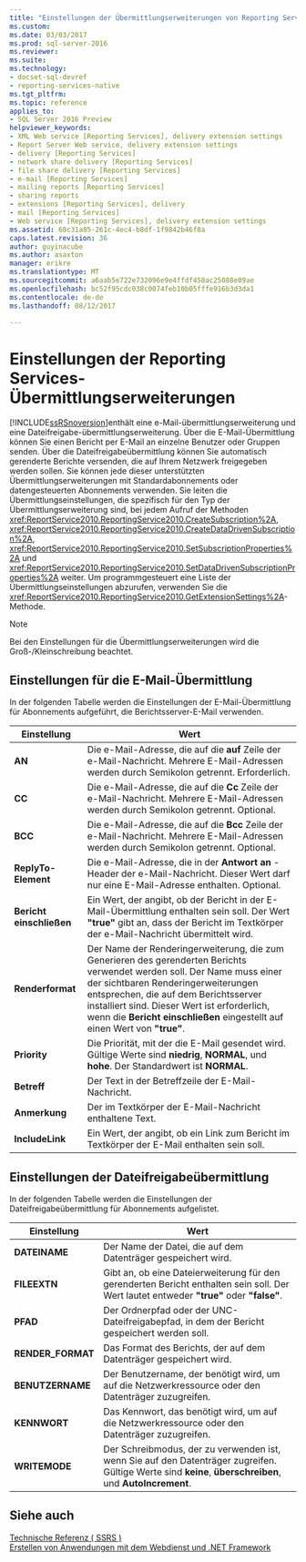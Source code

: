 ```yaml
---
title: "Einstellungen der Übermittlungserweiterungen von Reporting Services | Microsoft Docs"
ms.custom: 
ms.date: 03/03/2017
ms.prod: sql-server-2016
ms.reviewer: 
ms.suite: 
ms.technology:
- docset-sql-devref
- reporting-services-native
ms.tgt_pltfrm: 
ms.topic: reference
applies_to:
- SQL Server 2016 Preview
helpviewer_keywords:
- XML Web service [Reporting Services], delivery extension settings
- Report Server Web service, delivery extension settings
- delivery [Reporting Services]
- network share delivery [Reporting Services]
- file share delivery [Reporting Services]
- e-mail [Reporting Services]
- mailing reports [Reporting Services]
- sharing reports
- extensions [Reporting Services], delivery
- mail [Reporting Services]
- Web service [Reporting Services], delivery extension settings
ms.assetid: 68c31a85-261c-4ec4-b8df-1f9842b46f8a
caps.latest.revision: 36
author: guyinacube
ms.author: asaxton
manager: erikre
ms.translationtype: MT
ms.sourcegitcommit: a6aab5e722e732096e9e4ffdf458ac25088e09ae
ms.openlocfilehash: bc52f95cdc038c0074feb10b05fffe916b3d3da1
ms.contentlocale: de-de
ms.lasthandoff: 08/12/2017

---
```

# <a name="reporting-services-delivery-extension-settings"></a>Einstellungen der Reporting Services-Übermittlungserweiterungen
  [!INCLUDE[ssRSnoversion](../../../includes/ssrsnoversion-md.md)]enthält eine e-Mail-übermittlungserweiterung und eine Dateifreigabe-übermittlungserweiterung. Über die E-Mail-Übermittlung können Sie einen Bericht per E-Mail an einzelne Benutzer oder Gruppen senden. Über die Dateifreigabeübermittlung können Sie automatisch gerenderte Berichte versenden, die auf Ihrem Netzwerk freigegeben werden sollen. Sie können jede dieser unterstützten Übermittlungserweiterungen mit Standardabonnements oder datengesteuerten Abonnements verwenden. Sie leiten die Übermittlungseinstellungen, die spezifisch für den Typ der Übermittlungserweiterung sind, bei jedem Aufruf der Methoden <xref:ReportService2010.ReportingService2010.CreateSubscription%2A>, <xref:ReportService2010.ReportingService2010.CreateDataDrivenSubscription%2A>, <xref:ReportService2010.ReportingService2010.SetSubscriptionProperties%2A> und <xref:ReportService2010.ReportingService2010.SetDataDrivenSubscriptionProperties%2A> weiter. Um programmgesteuert eine Liste der Übermittlungseinstellungen abzurufen, verwenden Sie die <xref:ReportService2010.ReportingService2010.GetExtensionSettings%2A>-Methode.  
  
> [!NOTE]  
>  Bei den Einstellungen für die Übermittlungserweiterungen wird die Groß-/Kleinschreibung beachtet.  
  
## <a name="e-mail-delivery-settings"></a>Einstellungen für die E-Mail-Übermittlung  
 In der folgenden Tabelle werden die Einstellungen der E-Mail-Übermittlung für Abonnements aufgeführt, die Berichtsserver-E-Mail verwenden.  
  
|Einstellung|Wert|  
|-------------|-----------|  
|**AN**|Die e-Mail-Adresse, die auf die **auf** Zeile der e-Mail-Nachricht. Mehrere E-Mail-Adressen werden durch Semikolon getrennt. Erforderlich.|  
|**CC**|Die e-Mail-Adresse, die auf die **Cc** Zeile der e-Mail-Nachricht. Mehrere E-Mail-Adressen werden durch Semikolon getrennt. Optional.|  
|**BCC**|Die e-Mail-Adresse, die auf die **Bcc** Zeile der e-Mail-Nachricht. Mehrere E-Mail-Adressen werden durch Semikolon getrennt. Optional.|  
|**ReplyTo-Element**|Die e-Mail-Adresse, die in der **Antwort an** -Header der e-Mail-Nachricht. Dieser Wert darf nur eine E-Mail-Adresse enthalten. Optional.|  
|**Bericht einschließen**|Ein Wert, der angibt, ob der Bericht in der E-Mail-Übermittlung enthalten sein soll. Der Wert **"true"** gibt an, dass der Bericht im Textkörper der e-Mail-Nachricht übermittelt wird.|  
|**Renderformat**|Der Name der Renderingerweiterung, die zum Generieren des gerenderten Berichts verwendet werden soll. Der Name muss einer der sichtbaren Renderingerweiterungen entsprechen, die auf dem Berichtsserver installiert sind. Dieser Wert ist erforderlich, wenn die **Bericht einschließen** eingestellt auf einen Wert von **"true"**.|  
|**Priority**|Die Priorität, mit der die E-Mail gesendet wird. Gültige Werte sind **niedrig**, **NORMAL**, und **hohe**. Der Standardwert ist **NORMAL**.|  
|**Betreff**|Der Text in der Betreffzeile der E-Mail-Nachricht.|  
|**Anmerkung**|Der im Textkörper der E-Mail-Nachricht enthaltene Text.|  
|**IncludeLink**|Ein Wert, der angibt, ob ein Link zum Bericht im Textkörper der E-Mail enthalten sein soll.|  
  
## <a name="file-share-delivery-settings"></a>Einstellungen der Dateifreigabeübermittlung  
 In der folgenden Tabelle werden die Einstellungen der Dateifreigabeübermittlung für Abonnements aufgelistet.  
  
|Einstellung|Wert|  
|-------------|-----------|  
|**DATEINAME**|Der Name der Datei, die auf dem Datenträger gespeichert wird.|  
|**FILEEXTN**|Gibt an, ob eine Dateierweiterung für den gerenderten Bericht enthalten sein soll. Der Wert lautet entweder **"true"** oder **"false"**.|  
|**PFAD**|Der Ordnerpfad oder der UNC-Dateifreigabepfad, in dem der Bericht gespeichert werden soll.|  
|**RENDER_FORMAT**|Das Format des Berichts, der auf dem Datenträger gespeichert wird.|  
|**BENUTZERNAME**|Der Benutzername, der benötigt wird, um auf die Netzwerkressource oder den Datenträger zuzugreifen.|  
|**KENNWORT**|Das Kennwort, das benötigt wird, um auf die Netzwerkressource oder den Datenträger zuzugreifen.|  
|**WRITEMODE**|Der Schreibmodus, der zu verwenden ist, wenn Sie auf den Datenträger zugreifen. Gültige Werte sind **keine**, **überschreiben**, und **AutoIncrement**.|  
  
## <a name="see-also"></a>Siehe auch  
 [Technische Referenz &#40; SSRS &#41;](../../../reporting-services/technical-reference-ssrs.md)   
 [Erstellen von Anwendungen mit dem Webdienst und .NET Framework](../../../reporting-services/report-server-web-service/net-framework/building-applications-using-the-web-service-and-the-net-framework.md)  
  
  
